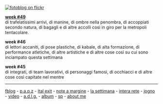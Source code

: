 [![](https://live.staticflickr.com/65535/49136129128_4e264254f1_o.png "fotoblog on flickr")](https://www.flickr.com/photos/cacioman/)  


[**week #49**](/19wk49newsletter.md)  
di trafelatissimi arrivi, di manine, di ombre nella penombra, di accoppiati secondo natura, di bagagli e di altre accolli così in giro per la metropoli tentacolare. 

**week #46**  
di lettori accaniti, di pose plastiche, di kabale, di alta formazione, di performance atletiche, di altre artistiche e di altre cose così su cui sono inciampato questa settimana   

**week #45**  
di integrati, di team lavorativi, di personaggi famosi, di occhiacci e di altre cose così capitate nel mentre  

---  
[fblog](https://www.flickr.com/photos/cacioman/) - [p.a.p.z](/papz.md) - [ital exit](/italexit.md) - [note a margine](/incrociati.md) - [la settimana](/lasettimana.md) - [intera rete](/interarete.md) - [jogno](/jogno.md) - [video](https://www.youtube.com/channel/UCDoy-lXaaJVugJ9bLVSXGJw?view_as=subscriber) - [a.d.l.g.](https://www.youtube.com/channel/UC8B2bq3VdPtSeLzryWwNAlQ) - [album](https://www.instagram.com/cacioman63/) - [sp](https://t.me/cacioshared) - [about me](/aboutme.md)  
    


